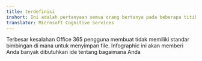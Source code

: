 ```yaml
---
title: terdefinisi
inshort: Ini adalah pertanyaan semua orang bertanya pada beberapa titik. Saya harus menggunakan SharePoint atau OneDrive untuk bisnis?
translator: Microsoft Cognitive Services
---
```



Terbesar kesalahan Office 365 pengguna membuat tidak memiliki standar bimbingan di mana untuk menyimpan file. Infographic ini akan memberi Anda banyak dibutuhkan ide tentang bagaimana Anda 


